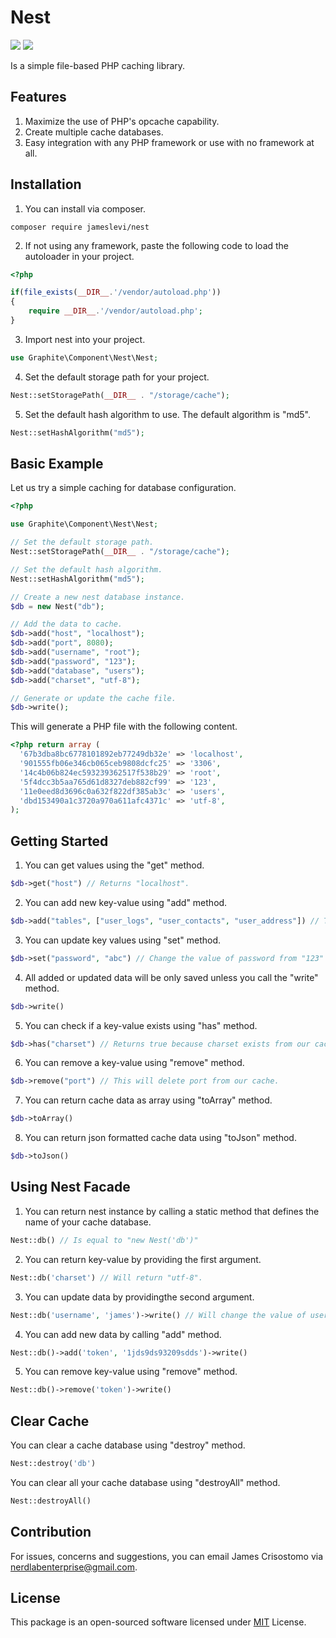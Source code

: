 # Nest

![](https://img.shields.io/badge/packagist-v1.0.1-informational?style=flat&logo=<LOGO_NAME>&logoColor=white&color=2bbc8a) ![](https://img.shields.io/badge/license-MIT-informational?style=flat&logo=<LOGO_NAME>&logoColor=white&color=2bbc8a)  

Is a simple file-based PHP caching library.

## Features
1. Maximize the use of PHP's opcache capability.
2. Create multiple cache databases.
3. Easy integration with any PHP framework or use with no framework at all.

## Installation
1. You can install via composer.
```
composer require jameslevi/nest
```
2. If not using any framework, paste the following code to load the autoloader in your project.
```php
<?php

if(file_exists(__DIR__.'/vendor/autoload.php'))
{
    require __DIR__.'/vendor/autoload.php';
}
```
3. Import nest into your project.
```php
use Graphite\Component\Nest\Nest;
```
4. Set the default storage path for your project.
```php
Nest::setStoragePath(__DIR__ . "/storage/cache");
```
5. Set the default hash algorithm to use. The default algorithm is "md5".
```php
Nest::setHashAlgorithm("md5");
```

## Basic Example
Let us try a simple caching for database configuration.
```php
<?php

use Graphite\Component\Nest\Nest;

// Set the default storage path.
Nest::setStoragePath(__DIR__ . "/storage/cache");

// Set the default hash algorithm.
Nest::setHashAlgorithm("md5");

// Create a new nest database instance.
$db = new Nest("db");

// Add the data to cache.
$db->add("host", "localhost");
$db->add("port", 8080);
$db->add("username", "root");
$db->add("password", "123");
$db->add("database", "users");
$db->add("charset", "utf-8");

// Generate or update the cache file.
$db->write();
```
This will generate a PHP file with the following content.
```php
<?php return array (
  '67b3dba8bc6778101892eb77249db32e' => 'localhost',
  '901555fb06e346cb065ceb9808dcfc25' => '3306',
  '14c4b06b824ec593239362517f538b29' => 'root',
  '5f4dcc3b5aa765d61d8327deb882cf99' => '123',
  '11e0eed8d3696c0a632f822df385ab3c' => 'users',
  'dbd153490a1c3720a970a611afc4371c' => 'utf-8',
);
```

## Getting Started
1. You can get values using the "get" method.
```php
$db->get("host") // Returns "localhost".
```
2. You can add new key-value using "add" method.
```php
$db->add("tables", ["user_logs", "user_contacts", "user_address"]) // The array will be converted into json string.
```
3. You can update key values using "set" method.
```php
$db->set("password", "abc") // Change the value of password from "123" to "abc".
```
4. All added or updated data will be only saved unless you call the "write" method.
```php
$db->write()
```
5. You can check if a key-value exists using "has" method.
```php
$db->has("charset") // Returns true because charset exists from our cache.
```
6. You can remove a key-value using "remove" method.
```php
$db->remove("port") // This will delete port from our cache.
```
7. You can return cache data as array using "toArray" method.
```php
$db->toArray()
```
8. You can return json formatted cache data using "toJson" method.
```php
$db->toJson()
```

## Using Nest Facade
1. You can return nest instance by calling a static method that defines the name of your cache database.
```php
Nest::db() // Is equal to "new Nest('db')"
```
2. You can return key-value by providing the first argument.
```php
Nest::db('charset') // Will return "utf-8".
```
3. You can update data by providingthe second argument.
```php
Nest::db('username', 'james')->write() // Will change the value of username from "root" to "james".
```
4. You can add new data by calling "add" method.
```php
Nest::db()->add('token', '1jds9ds93209sdds')->write()
```
5. You can remove key-value using "remove" method.
```php
Nest::db()->remove('token')->write()
```

## Clear Cache
You can clear a cache database using "destroy" method.
```php
Nest::destroy('db')
```
You can clear all your cache database using "destroyAll" method.
```php
Nest::destroyAll()
```

## Contribution
For issues, concerns and suggestions, you can email James Crisostomo via nerdlabenterprise@gmail.com.

## License
This package is an open-sourced software licensed under [MIT](https://opensource.org/licenses/MIT) License.
